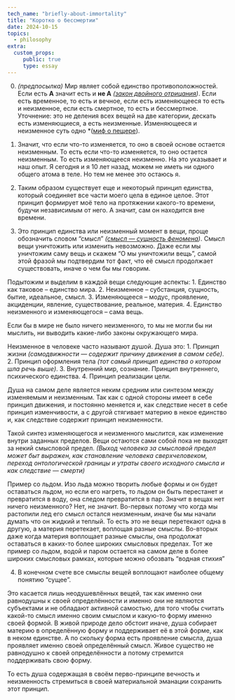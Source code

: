 ```yaml
---
tech_name: "briefly-about-immortality"
title: "Коротко о бессмертии"
date: 2024-10-15
topics: 
  - philosophy
extra: 
  custom_props:
     public: true
     type: essay
---
```


0. *(предпосылка)* Мир являет собой единство противоположностей. Если есть **А** значит есть и **не А** *([закон двойного отрицания](https://ru.wikipedia.org/wiki/%D0%97%D0%B0%D0%BA%D0%BE%D0%BD_%D0%B4%D0%B2%D0%BE%D0%B9%D0%BD%D0%BE%D0%B3%D0%BE_%D0%BE%D1%82%D1%80%D0%B8%D1%86%D0%B0%D0%BD%D0%B8%D1%8F#:~:text=%D0%97%D0%B0%D0%BA%D0%BE%CC%81%D0%BD%20%D0%B4%D0%B2%D0%BE%D0%B9%D0%BD%D0%BE%CC%81%D0%B3%D0%BE%20%D0%BE%D1%82%D1%80%D0%B8%D1%86%D0%B0%CC%81%D0%BD%D0%B8%D1%8F%20%E2%80%94%20%D0%BF%D0%BE%D0%BB%D0%BE%D0%B6%D0%B5%D0%BD%D0%BD%D1%8B%D0%B9%20%D0%B2,3%20%D1%84%D0%BE%D1%80%D0%BC%D1%83%D0%BB%D0%B8%D1%80%D0%BE%D0%B2%D0%BA%D0%B8%20%D0%B7%D0%B0%D0%BA%D0%BE%D0%BD%D0%B0%20%D0%B4%D0%B2%D0%BE%D0%B9%D0%BD%D0%BE%D0%B3%D0%BE%20%D0%BE%D1%82%D1%80%D0%B8%D1%86%D0%B0%D0%BD%D0%B8%D1%8F.))*. Если есть временное, то есть и вечное, если есть изменяющееся то есть и неизменное, если есть смертное, то есть и бессмертное.
Уточнение:  это не деления всех вещей на две категории, дескать есть изменяющиеся, а есть неизменные. Изменяющееся и неизменное суть одно *([миф о пещере](https://ru.wikipedia.org/wiki/%D0%9C%D0%B8%D1%84_%D0%BE_%D0%BF%D0%B5%D1%89%D0%B5%D1%80%D0%B5)).

1. Значит, что если что-то изменяется, то оно в своей основе остается неизменным. То есть если что-то изменяется, то оно остается неизменным. То есть изменяющееся неизменно.
На это указывает и наш опыт. Я сегодня и я 10 лет назад, можем не иметь ни одного общего атома в теле. Но тем не менее это остаюсь я.

2. Таким образом существует еще и некоторый принцип единства, который соединяет все части моего цела в единое целое. Этот принцип формирует моё тело на протяжении какого-то времени, будучи независимым от него. А значит, сам он находится вне времени.

3. Это принцип единства или неизменный момент в вещи, проще обозначить словом “смысл” *([смысл — сущность феномена](https://ru.wikipedia.org/wiki/%D0%A1%D0%BC%D1%8B%D1%81%D0%BB))*. Смысл вещи уничтожить или изменить невозможно. Даже если мы уничтожим саму вещь и скажем “О мы уничтожили вещь”, самой этой фразой мы подтвердим тот факт, что её смысл продолжает существовать, иначе о чем бы мы говорим. 

Подытожим и выделим в каждой вещи следующие аспекты:
	1. Единство как таковое – единство мира.
	2. Неизменное – субстанция, сущность, бытие, идеальное, смысл.
	3. Изменяющееся – модус, проявление, акциденции, явление, существование, реальное, материя.
	4. Единство неизменного и изменяющегося – сама вещь.

Если бы в мире не было ничего неизменного, то мы не могли бы ни мыслить, ни выводить какие-либо законы окружающего мира.

Неизменное в человеке часто называют душой. Душа это:
	1. Принцип жизни *(самодвижности — содержит причину движения в самом себе)*.
	2. Принцип оформления тела *(тот самый принцип единства о котором шла речь выше)*.
	3. Внутренний мир, сознание. Принцип внутреннего, психического единства.
	4. Принцип реализации цели.
	
Душа на самом деле является неким средним или синтезом между изменяемым и неизменным. Так как с одной стороны имеет в себе принцип движения, и постоянно меняется и, как следствие несет в себе принцип изменчивости, а с другой стягивает материю в некое единство и, как следствие содержит принцип неизменности. 

Такой синтез изменяющегося и неизменного мыслится, как изменение внутри заданных пределов. Вещи остаются сами собой пока не выходят за некий смысловой предел. *(Выход человека за смысловой предел может быт выражен, как становление человека сверхчеловеком, переход онтологической границы и утраты своего исходного смысла и как следствие — смерти)*

Пример со льдом. Изо льда можно творить любые формы и он будет оставаться льдом, но если его нагреть, то льдом он быть перестанет и превратится в воду, она следом превратится в пар. Значит в вещах нет ничего неизменного? Нет, не значит. Во-первых потому что когда мы растопили лед его смысл остался неизменным, иначе бы мы начали думать что он жидкий и теплый. То есть это не вещи перетекают одна в другую, а материя перетекает, воплощая разные смыслы. Во-вторых даже когда материя воплощает разные смыслы, она продолжат оставаться в каких-то более широких смысловых пределах. Тот же пример со льдом, водой и паром остается на самом деле в более широких смысловых рамках, которые можно обозвать “водная стихия” 

4. В конечном счете все смыслы вещей воплощают наиболее общему понятию “сущее”. 

Это касается лишь неодушевлённых вещей, так как именно они равнодушны к своей определённости и именно они не являются субъектами и не обладают активной самостью, для того чтобы считать какой-то смысл именно своим смыслом и какую-то форму именно своей формой. В живой природе дело обстоит иначе, душа собирает материю в определённую форму и поддерживает её в этой форме, как в неком единстве. А по скольку форма есть проявление смысла, душа проявляет именно своей определённый смысл. Живое существо не равнодушно к своей определённости а потому стремится поддерживать свою форму. 

То есть душа содержащая в своём перво-принципе вечность и неизменность стремиться в своей материальной эманации сохранить этот принцип.